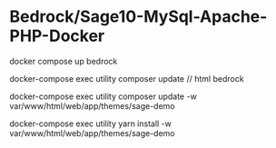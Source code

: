 # Bedrock/Sage10-MySql-Apache-PHP-Docker

docker compose up bedrock

docker-compose exec utility composer update // html bedrock


docker-compose exec utility composer update -w var/www/html/web/app/themes/sage-demo 

docker-compose exec utility yarn install -w var/www/html/web/app/themes/sage-demo  




